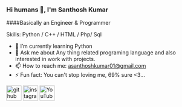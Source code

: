 
### Hi humans 👋, I'm Santhosh Kumar
####Basically an Engineer & Programmer

Skills: Python / C++ / HTML / Php/ Sql

- 🌱 I’m currently learning Python 
- 💬 Ask me about Any thing related programing language and also interested in work with projects. 
- 📫 How to reach me: asanthoshkumar01@gmail.com 
- ⚡ Fun fact: You can't stop loving me, 69% sure <3...









[<img src='https://cdn.jsdelivr.net/npm/simple-icons@3.0.1/icons/github.svg' alt='github' height='40'>](https://github.com/https://github.com/Santhoshstark06)  [<img src='https://cdn.jsdelivr.net/npm/simple-icons@3.0.1/icons/instagram.svg' alt='instagram' height='40'>](https://www.instagram.com/_im_santos_/)  [<img src='https://cdn.jsdelivr.net/npm/simple-icons@3.0.1/icons/youtube.svg' alt='YouTube' height='40'>](https://www.youtube.com/channel/asanthoshkumar01@gmail.com)  









